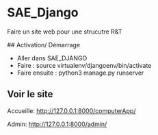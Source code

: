 # SAE_Django
Faire un site web pour une strucutre R&T

## Activation/ Démarrage 

- Aller dans SAE_DJANGO
- Faire : source virtualenv/djangoenv/bin/activate
- Faire ensuite : python3 manage.py runserver

## Voir le site 

Accueille:
http://127.0.0.1:8000/computerApp/

Admin:
http://127.0.0.1:8000/admin/


